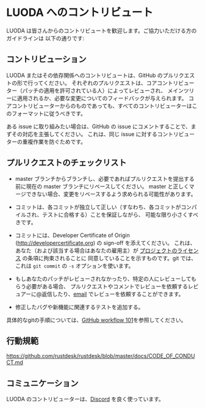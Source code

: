 # LUODA へのコントリビュート

LUODA は皆さんからのコントリビュートを歓迎します。ご協力いただける方のガイドラインは
以下の通りです:

## コントリビューション

LUODA またはその依存関係へのコントリビュートは、GitHub のプルリクエストの形で行ってください。
それぞれのプルリクエストは、コアコントリビューター（パッチの適用を許可されている人）によってレビューされ、
メインツリーに適用されるか、必要な変更についてのフィードバックが与えられます。
コアコントリビューターからのものであっても、すべてのコントリビューターはこのフォーマットに従うべきです。

ある issue に取り組みたい場合は、GitHub の issue にコメントすることで、まずその対応を主張してください。
これは、同じ issue に対するコントリビューターの重複作業を防ぐためです。

## プルリクエストのチェックリスト

- master ブランチからブランチし、必要であればプルリクエストを提出する前に現在の master ブランチにリベースしてください。
  master と正しくマージできない場合、変更をリベースするよう求められる可能性があります。

- コミットは、各コミットが独立して正しい（すなわち、各コミットがコンパイルされ、テストに合格する）ことを保証しながら、
  可能な限り小さくすべきです。

- コミットには、Developer Certificate of Origin (http://developercertificate.org) の sign-off を添えてください。
  これは、あなた（および該当する場合はあなたの雇用主）が [プロジェクトのライセンス](../LICENCE) の条項に拘束されることに
  同意していることを示すものです。git では、これは `git commit` の `-s` オプションを使います。

- もしあなたのパッチがレビューされなかったり、特定の人にレビューしてもらう必要がある場合、
  プルリクエストやコメントでレビューを依頼するレビュアーに@返信したり、[email](mailto:info@rustdesk.com) でレビューを依頼することができます。

- 修正したバグや新機能に関連するテストを追加する。

具体的なgitの手順については、[GitHub workflow 101](https://github.com/servo/servo/wiki/GitHub-workflow)を参照してください。

## 行動規範

https://github.com/rustdesk/rustdesk/blob/master/docs/CODE_OF_CONDUCT.md

## コミュニケーション

LUODA のコントリビューターは、[Discord](https://discord.gg/nDceKgxnkV) を良く使っています。
